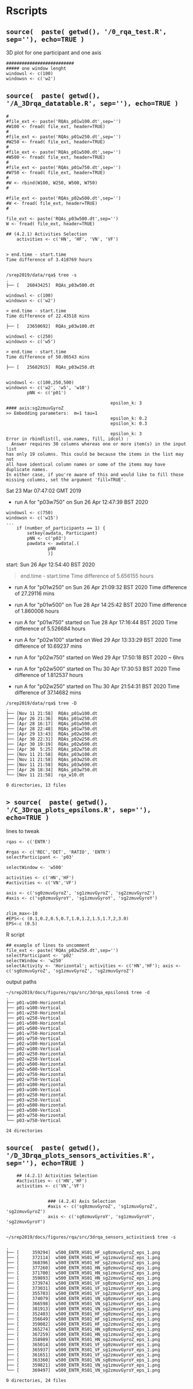 # Rscripts 



## `source(  paste( getwd(), '/0_rqa_test.R', sep=''), echo=TRUE )`

3D plot for one participant and one axis
```
##########################
##### one window lenght
windowsl <- c(100)
windowsn <- c('w2')
```


## `source(  paste( getwd(), '/A_3Drqa_datatable.R', sep=''), echo=TRUE )`

```
#
#file_ext <- paste('RQAs_p01w100.dt',sep='')
#W100 <- fread( file_ext, header=TRUE)
#
#file_ext <- paste('RQAs_p01w250.dt',sep='')
#W250 <- fread( file_ext, header=TRUE)
#
#file_ext <- paste('RQAs_p01w500.dt',sep='')
#W500 <- fread( file_ext, header=TRUE)
#
#file_ext <- paste('RQAs_p01w750.dt',sep='')
#W750 <- fread( file_ext, header=TRUE)
#
#W <- rbind(W100, W250, W500, W750)
#

#file_ext <- paste('RQAs_p02w500.dt',sep='')
#W <- fread( file_ext, header=TRUE)
#

file_ext <- paste('RQAs_p03w500.dt',sep='')
W <- fread( file_ext, header=TRUE)
```


```
## (4.2.1) Activities Selection
	activities <- c('HN', 'HF', 'VN', 'VF')
```



```

> end.time - start.time
Time difference of 3.418769 hours

```


```

/srep2019/data/rqa$ tree -s
.
├── [   26043425]  RQAs_p03w500.dt

```



```
windowsl <- c(100)
windowsn <- c('w2')

> end.time - start.time
Time difference of 22.43518 mins

├── [   23650692]  RQAs_p03w100.dt

```



```
windowsl <- c(250)
windowsn <- c('w5')

> end.time - start.time
Time difference of 50.06543 mins

├── [   25682915]  RQAs_p03w250.dt
```






```

windowsl <- c(100,250,500)
windowsn <- c('w2', 'w5', 'w10')
		pNN <- c('p01')
```


```
                                        epsilon_k: 3
#### axis:sg2zmuvGyroZ
>> Embedding parameters:  m=1 tau=1
                                        epsilon_k: 0.2
                                        epsilon_k: 0.3

                                        epsilon_k: 3
Error in rbindlist(l, use.names, fill, idcol) : 
  Answer requires 30 columns whereas one or more item(s) in the input list 
has only 19 columns. This could be because the items in the list may not 
all have identical column names or some of the items may have duplicate names. 
In either case, if you're aware of this and would like to fill those missing columns, set the argument 'fill=TRUE'.
```
Sat 23 Mar 07:47:02 GMT 2019






* run A for "p03w750" on Sun 26 Apr 12:47:39 BST 2020


```
windowsl <- c(750)
windowsn <- c('w15')
...
	if (number_of_participants == 1) {
		setkey(awdata, Participant)
		pNN <- c('p03')
		pawdata <- awdata[.(
				pNN
				)]

```

start: Sun 26 Apr 12:54:40 BST 2020


> end.time - start.time
Time difference of 5.656155 hours



* run A for "p01w250" on Sun 26 Apr 21:09:32 BST 2020
Time difference of 27.29116 mins

* run A for "p01w500" on Tue 28 Apr 14:25:42 BST 2020
Time difference of 1.860006 hours

* run A for "p01w750" started on Tue 28 Apr 17:16:44 BST 2020
Time difference of 5.526684 hours



* run A for "p02w100" started on 
Wed 29 Apr 13:33:29 BST 2020
Time difference of 10.69237 mins


* run A for "p02w750" started on 
Wed 29 Apr 17:50:18 BST 2020
~ 6hrs

* run A for "p02w500" started on 
Thu 30 Apr 17:30:53 BST 2020
Time difference of 1.812537 hours


* run A for "p02w250" started on 
Thu 30 Apr 21:54:31 BST 2020
Time difference of 37.14682 mins

```
/srep2019/data/rqa$ tree -D
.
├── [Nov 11 21:58]  RQAs_p01w100.dt
├── [Apr 26 21:36]  RQAs_p01w250.dt
├── [Apr 28 16:17]  RQAs_p01w500.dt
├── [Apr 28 22:48]  RQAs_p01w750.dt
├── [Apr 29 13:43]  RQAs_p02w100.dt
├── [Apr 30 22:31]  RQAs_p02w250.dt
├── [Apr 30 19:19]  RQAs_p02w500.dt
├── [Apr 30  5:25]  RQAs_p02w750.dt
├── [Nov 11 21:58]  RQAs_p03w100.dt
├── [Nov 11 21:58]  RQAs_p03w250.dt
├── [Nov 11 21:58]  RQAs_p03w500.dt
├── [Apr 26 18:34]  RQAs_p03w750.dt
└── [Nov 11 21:58]  rqa_w10.dt

0 directories, 13 files
```



## `> source(  paste( getwd(), '/C_3Drqa_plots_epsilons.R', sep=''), echo=TRUE )`


lines to tweak
```
rqas <- c('ENTR')

#rqas <- c('REC','DET', 'RATIO', 'ENTR')
selectParticipant <- 'p03'

selectWindow <- 'w500'

activities <- c('HN','HF')
#activities <- c('VN','VF')

axis <- c('sg0zmuvGyroZ', 'sg1zmuvGyroZ', 'sg2zmuvGyroZ')
#axis <- c('sg0zmuvGyroY', 'sg1zmuvGyroY', 'sg2zmuvGyroY')


zlim_max<-10
#EPS<-c (0.1,0.2,0.5,0.7,1.0,1.2,1.5,1.7,2,3.0)
EPS<-c (0.5)

```


R script
```
## example of lines to uncomment 
file_ext <- paste('RQAs_p02w250.dt',sep='')
selectParticipant <- 'p02'
selectWindow <- 'w250'
selectActivity <- 'Horizontal'; activities <- c('HN','HF'); axis <- c('sg0zmuvGyroZ', 'sg1zmuvGyroZ', 'sg2zmuvGyroZ')
```

output paths
```
~/srep2019/docs/figures/rqa/src/3drqa_epsilons$ tree -d
.
├── p01-w100-Horizontal
├── p01-w100-Vertical
├── p01-w250-Horizontal
├── p01-w250-Vertical
├── p01-w500-Horizontal
├── p01-w500-Vertical
├── p01-w750-Horizontal
├── p01-w750-Vertical
├── p02-w100-Horizontal
├── p02-w100-Vertical
├── p02-w250-Horizontal
├── p02-w250-Vertical
├── p02-w500-Horizontal
├── p02-w500-Vertical
├── p02-w750-Horizontal
├── p02-w750-Vertical
├── p03-w100-Horizontal
├── p03-w100-Vertical
├── p03-w250-Horizontal
├── p03-w250-Vertical
├── p03-w500-Horizontal
├── p03-w500-Vertical
├── p03-w750-Horizontal
└── p03-w750-Vertical

24 directories

```




## `source(  paste( getwd(), '/D_3Drqa_plots_sensors_activities.R', sep=''), echo=TRUE )`


```
	## (4.2.1) Activities Selection
	#activities <- c('HN','HF')
	activities <- c('VN','VF')


				### (4.2.4) Axis Selection
				#axis <- c('sg0zmuvGyroZ', 'sg1zmuvGyroZ', 'sg2zmuvGyroZ')
				axis <- c('sg0zmuvGyroY', 'sg1zmuvGyroY', 'sg2zmuvGyroY')


```



```
~/srep2019/docs/figures/rqa/src/3drqa_sensors_activities$ tree -s

.
├── [     359294]  w500_ENTR_HS01_HF_sg0zmuvGyroZ_eps_1.png
├── [     372114]  w500_ENTR_HS01_HF_sg1zmuvGyroZ_eps_1.png
├── [     368396]  w500_ENTR_HS01_HF_sg2zmuvGyroZ_eps_1.png
├── [     377260]  w500_ENTR_HS01_HN_sg0zmuvGyroZ_eps_1.png
├── [     371700]  w500_ENTR_HS01_HN_sg1zmuvGyroZ_eps_1.png
├── [     359893]  w500_ENTR_HS01_HN_sg2zmuvGyroZ_eps_1.png
├── [     373974]  w500_ENTR_HS01_VF_sg0zmuvGyroY_eps_1.png
├── [     373031]  w500_ENTR_HS01_VF_sg1zmuvGyroY_eps_1.png
├── [     355703]  w500_ENTR_HS01_VF_sg2zmuvGyroY_eps_1.png
├── [     374079]  w500_ENTR_HS01_VN_sg0zmuvGyroY_eps_1.png
├── [     366598]  w500_ENTR_HS01_VN_sg1zmuvGyroY_eps_1.png
├── [     381913]  w500_ENTR_HS01_VN_sg2zmuvGyroY_eps_1.png
├── [     352403]  w500_ENTR_RS01_HF_sg0zmuvGyroZ_eps_1.png
├── [     356649]  w500_ENTR_RS01_HF_sg1zmuvGyroZ_eps_1.png
├── [     359082]  w500_ENTR_RS01_HF_sg2zmuvGyroZ_eps_1.png
├── [     365274]  w500_ENTR_RS01_HN_sg0zmuvGyroZ_eps_1.png
├── [     367259]  w500_ENTR_RS01_HN_sg1zmuvGyroZ_eps_1.png
├── [     358989]  w500_ENTR_RS01_HN_sg2zmuvGyroZ_eps_1.png
├── [     365014]  w500_ENTR_RS01_VF_sg0zmuvGyroY_eps_1.png
├── [     365937]  w500_ENTR_RS01_VF_sg1zmuvGyroY_eps_1.png
├── [     361651]  w500_ENTR_RS01_VF_sg2zmuvGyroY_eps_1.png
├── [     363360]  w500_ENTR_RS01_VN_sg0zmuvGyroY_eps_1.png
├── [     359821]  w500_ENTR_RS01_VN_sg1zmuvGyroY_eps_1.png
└── [     369497]  w500_ENTR_RS01_VN_sg2zmuvGyroY_eps_1.png

0 directories, 24 files
```






